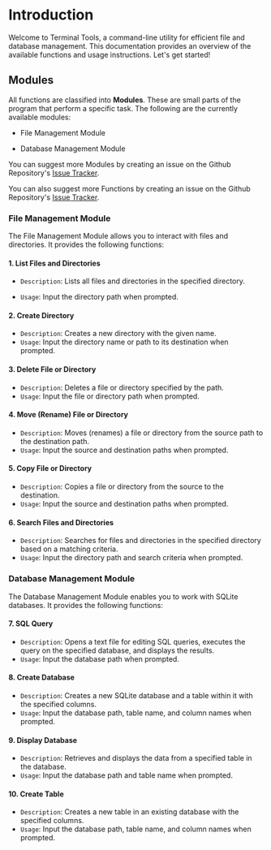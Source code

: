 # Introduction

Welcome to Terminal Tools, a command-line utility for efficient file and database management. This documentation provides an overview of the available functions and usage instructions. Let's get started!

## Modules
All functions are classified into **Modules**. These are small parts of the program that perform a specific task. The following are the currently available modules:

- File Management Module
  
- Database Management Module

<p>You can suggest more Modules by creating an issue on the Github Repository's <a href="https://github.com/RyanBaig/TerminalTools/issues/new?labels=Module%20Request&title=Module%20Request%20" target="_blank">Issue Tracker</a>.</p>

<p>You can also suggest more Functions by creating an issue on the Github Repository's <a href="https://github.com/RyanBaig/TerminalTools/issues/new?labels=Function%20Request&title=Function%20Request%20" target="_blank">Issue Tracker</a>.</p>

### File Management Module

The File Management Module allows you to interact with files and directories. It provides the following functions:

#### 1. List Files and Directories

- `Description`: Lists all files and directories in the specified directory.
  
- `Usage`: Input the directory path when prompted.

#### 2. Create Directory

- `Description`: Creates a new directory with the given name.
- `Usage`: Input the directory name or path to its destination when prompted.

#### 3. Delete File or Directory

- `Description`: Deletes a file or directory specified by the path.
- `Usage`: Input the file or directory path when prompted.

#### 4. Move (Rename) File or Directory

- `Description`: Moves (renames) a file or directory from the source path to the destination path.
- `Usage`: Input the source and destination paths when prompted.

#### 5. Copy File or Directory

- `Description`: Copies a file or directory from the source to the destination.
- `Usage`: Input the source and destination paths when prompted.

#### 6. Search Files and Directories

- `Description`: Searches for files and directories in the specified directory based on a matching criteria.
- `Usage`: Input the directory path and search criteria when prompted.

### Database Management Module

The Database Management Module enables you to work with SQLite databases. It provides the following functions:

#### 7. SQL Query

- `Description`: Opens a text file for editing SQL queries, executes the query on the specified database, and displays the results.
- `Usage`: Input the database path when prompted.

#### 8. Create Database

- `Description`: Creates a new SQLite database and a table within it with the specified columns.
- `Usage`: Input the database path, table name, and column names when prompted.

#### 9. Display Database

- `Description`: Retrieves and displays the data from a specified table in the database.
- `Usage`: Input the database path and table name when prompted.

#### 10. Create Table

- `Description`: Creates a new table in an existing database with the specified columns.
- `Usage`: Input the database path, table name, and column names when prompted.


